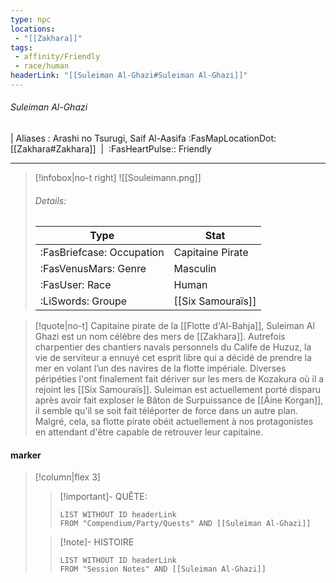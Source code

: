 ```yaml
---
type: npc
locations:
 - "[[Zakhara]]"
tags:
 - affinity/Friendly
 - race/human
headerLink: "[[Suleiman Al-Ghazi#Suleiman Al-Ghazi]]"
---
```

###### Suleiman Al-Ghazi
| Aliases : Arashi no Tsurugi, Saif Al-Aasifa
<span class="sub2">:FasMapLocationDot: [[Zakhara#Zakhara]]&nbsp;&nbsp;|&nbsp;&nbsp;:FasHeartPulse:: Friendly </span>
___

> [!infobox|no-t right]
> ![[Souleimann.png]]
> ###### Details:
> | Type | Stat |
> | ---- | ---- |
> | :FasBriefcase: Occupation | Capitaine Pirate |
> | :FasVenusMars: Genre | Masculin |
> | :FasUser: Race | Human |
> |  :LiSwords: Groupe |  [[Six Samouraïs]]|
<span class="clearfix"></span>

> [!quote|no-t]
>Capitaine pirate de la [[Flotte d'Al-Bahja]], Suleiman Al Ghazi est un nom célèbre des mers de [[Zakhara]]. Autrefois charpentier des chantiers navals personnels du Calife de Huzuz, la vie de serviteur a ennuyé cet esprit libre qui a décidé de prendre la mer en volant l’un des navires de la flotte impériale. Diverses péripéties l'ont finalement fait dériver sur les mers de Kozakura où il a rejoint les [[Six Samouraïs]].
>Suleiman est actuellement porté disparu après avoir fait exploser le Bâton de Surpuissance de [[Áine Korgan]], il semble qu'il se soit fait téléporter de force dans un autre plan. Malgré, cela, sa flotte pirate obéit actuellement à nos protagonistes en attendant d'être capable de retrouver leur capitaine.
#### marker
> [!column|flex 3]
>> [!important]- QUÊTE:
>>```dataview
>>LIST WITHOUT ID headerLink
>>FROM "Compendium/Party/Quests" AND [[Suleiman Al-Ghazi]]
>
>>[!note]- HISTOIRE
>>```dataview
>>LIST WITHOUT ID headerLink
>>FROM "Session Notes" AND [[Suleiman Al-Ghazi]]
